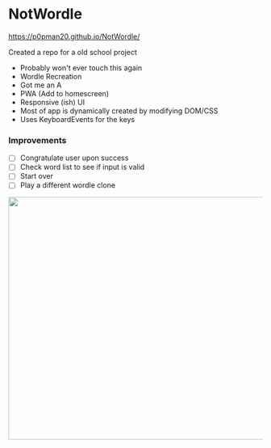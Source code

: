 # NotWordle
https://p0pman20.github.io/NotWordle/

Created a repo for a old school project
- Probably won't ever touch this again
- Wordle Recreation
- Got me an A
- PWA (Add to homescreen)
- Responsive (ish) UI
- Most of app is dynamically created by modifying DOM/CSS
- Uses KeyboardEvents for the keys


### Improvements
- [ ] Congratulate user upon success
- [ ] Check word list to see if input is valid
- [ ] Start over
- [ ] Play a different wordle clone

<img src="https://user-images.githubusercontent.com/51844807/216611721-ec41da0a-9b0f-4f0a-8fd7-879f0f14aba3.png" width="640" height="480">
